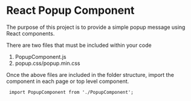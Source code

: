 <h1>React Popup Component</h2>

<p>The purpose of this project is to provide a simple popup message using React components.</p>

<p>There are two files that must be included within your code
<ol>
<li>PopupComponent.js</li>
<li>popup.css/popup.min.css</li>
</ol>
</p>

<p>
Once the above files are included in the folder structure, import the component in each page or top level component.

<pre>
<code> import PopupComponent from './PopupComponent'; </code>
</pre>

</p>
